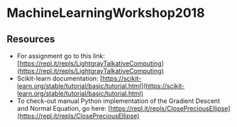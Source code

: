# MachineLearningWorkshop2018

## Resources
* For assignment go to this link: [https://repl.it/repls/LightgrayTalkativeComputing](https://repl.it/repls/LightgrayTalkativeComputing)
* Scikit-learn documentation: [https://scikit-learn.org/stable/tutorial/basic/tutorial.html](https://scikit-learn.org/stable/tutorial/basic/tutorial.html)
* To check-out manual Python implementation of the Gradient Descent and Normal Equation, go here: [https://repl.it/repls/ClosePreciousEllipse](https://repl.it/repls/ClosePreciousEllipse)

